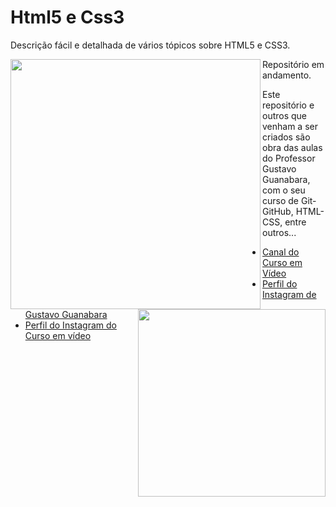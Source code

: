 # Html5 e Css3
 Descrição fácil e detalhada de vários tópicos sobre HTML5 e CSS3.

 <img src="https://upload.wikimedia.org/wikipedia/commons/thumb/6/61/HTML5_logo_and_wordmark.svg/1200px-HTML5_logo_and_wordmark.svg.png" width="400" align="left"/>

 <img src="https://upload.wikimedia.org/wikipedia/commons/thumb/d/d5/CSS3_logo_and_wordmark.svg/1200px-CSS3_logo_and_wordmark.svg.png" width="300" align="right"/>
 
 Repositório em andamento.

 Este repositório e outros que venham a ser criados são obra das aulas do Professor Gustavo Guanabara, com o seu curso de Git-GitHub, HTML-CSS, entre outros...

 <ul>
 <li><a target="_blank" href="https://www.youtube.com/cursoemvideo">Canal do Curso em Vídeo</a></li>
 <li><a target="_blank" href="https://www.instagram.com/gustavoguanabara/">Perfil do Instagram de Gustavo Guanabara</a></li>
 <li><a target="_blank" href="https://www.instagram.com/cursoemvideo">Perfil do Instagram do Curso em vídeo</a></li>
 </ul>
